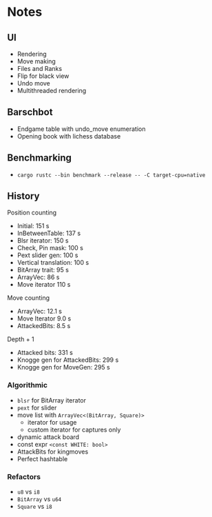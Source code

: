 # Notes

## UI

- Rendering
- Move making
- Files and Ranks
- Flip for black view
- Undo move
- Multithreaded rendering

## Barschbot

- Endgame table with undo_move enumeration
- Opening book with lichess database

## Benchmarking

- `cargo rustc --bin benchmark --release -- -C target-cpu=native`

## History

Position counting

- Initial: 151 s
- InBetweenTable: 137 s
- Blsr iterator: 150 s
- Check, Pin mask: 100 s
- Pext slider gen: 100 s
- Vertical translation: 100 s
- BitArray trait: 95 s
- ArrayVec: 86 s
- Move iterator 110 s

Move counting

- ArrayVec: 12.1 s
- Move Iterator 9.0 s
- AttackedBits: 8.5 s

Depth + 1

- Attacked bits: 331 s
- Knogge gen for AttackedBits: 299 s
- Knogge gen for MoveGen: 295 s

### Algorithmic

- `blsr` for BitArray iterator
- `pext` for slider
- move list with `ArrayVec<(BitArray, Square)>`
  - iterator for usage
  - custom iterator for captures only
- dynamic attack board
- const expr `<const WHITE: bool>`
- AttackBits for kingmoves
- Perfect hashtable

### Refactors

- `u8` vs  `i8`
- `BitArray` vs `u64`
- `Square` vs `i8`
